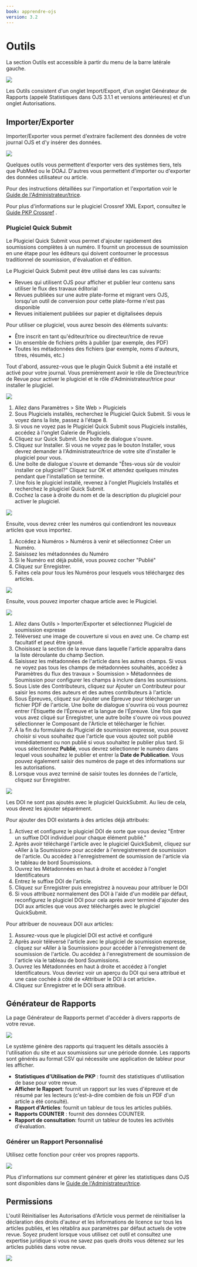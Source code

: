 ```yaml
---
book: apprendre-ojs
version: 3.2
---
```


# Outils

La section Outils est accessible à partir du menu de la barre latérale gauche.

![](./assets/learning-ojs3.2-jm-users-tools.png)

Les Outils consistent d'un onglet Import/Export, d'un onglet Générateur de Rapports (appelé Statistiques dans OJS 3.1.1 et versions antérieures) et d'un onglet Autorisations.

## Importer/Exporter

Importer/Exporter vous permet d'extraire facilement des données de votre journal OJS et d'y insérer des données.

![](./assets/learning-ojs3.2-jm-users-tools-import.png)

Quelques outils vous permettent d'exporter vers des systèmes tiers, tels que PubMed ou le DOAJ. D'autres vous permettent d'importer ou d'exporter des données utilisateur ou article.

Pour des instructions détaillées sur l'importation et l'exportation voir le [Guide de l'Administrateur/trice](/admin-guide/fr/data-import-and-export).

Pour plus d'informations sur le plugiciel Crossref XML Export, consultez le [Guide PKP Crossref](/crossref-ojs-manual/) .

### Plugiciel Quick Submit

Le Plugiciel Quick Submit vous permet d'ajouter rapidement des soumissions complètes à un numéro. Il fournit un processus de soumission en une étape pour les éditeurs qui doivent contourner le processus traditionnel de soumission, d'évaluation et d'édition.

Le Plugiciel Quick Submit peut être utilisé dans les cas suivants:

* Revues qui utilisent OJS pour afficher et publier leur contenu sans utiliser le flux des travaux éditorial
* Revues publiées sur une autre plate-forme et migrant vers OJS, lorsqu'un outil de conversion pour cette plate-forme n'est pas disponible
* Revues initialement publiées sur papier et digitalisées depuis

Pour utiliser ce plugiciel, vous aurez besoin des éléments suivants:

* Être inscrit en tant qu'éditeur/trice ou directeur/trice de revue
* Un ensemble de fichiers prêts à publier (par exemple, des PDF)
* Toutes les métadonnées des fichiers (par exemple, noms d'auteurs, titres, résumés, etc.)

Tout d'abord, assurez-vous que le plugin Quick Submit a été installé et activé pour votre journal.  Vous premièrement avoir le rôle de Directeur/trice de Revue pour activer le plugiciel et le rôle d'Administrateur/trice pour installer le plugiciel.

![](./assets/find-plugins.png)

1. Allez dans Paramètres > Site Web > Plugiciels
2. Sous Plugiciels installés, recherchez le Plugiciel Quick Submit.  Si vous le voyez dans la liste, passez à l'étape 8.
3. Si vous ne voyez pas le Plugiciel Quick Submit sous Plugiciels installés, accédez à l'onglet Galerie de Plugiciels.
4. Cliquez sur Quick Submit. Une boîte de dialogue s'ouvre.
5. Cliquez sur Installer.  Si vous ne voyez pas le bouton Installer, vous devrez demander à l'Administrateur/trice de votre site d'installer le plugiciel pour vous.
6. Une boîte de dialogue s'ouvre et demande "Êtes-vous sûr de vouloir installer ce plugiciel?"  Cliquez sur OK et attendez quelques minutes pendant que l'installation se termine.
7. Une fois le plugiciel installé, revenez à l'onglet Plugiciels Installés et recherchez le plugiciel Quick Submit.
8. Cochez la case à droite du nom et de la description du plugiciel pour activer le plugiciel.

![](./assets/enabled-import-plugins.png)

Ensuite, vous devrez créer les numéros qui contiendront les nouveaux articles que vous importez.

1. Accédez à Numéros > Numéros à venir et sélectionnez Créer un Numéro.
2. Saisissez les métadonnées du Numéro
3. Si le Numéro est déjà publié, vous pouvez cocher "Publié"
4. Cliquez sur Enregistrer.
5. Faites cela pour tous les Numéros pour lesquels vous téléchargez des articles.

![](./assets/create-issue.png)

Ensuite, vous pouvez importer chaque article avec le Plugiciel.

![](./assets/import-plugins.png)

1. Allez dans Outils > Importer/Exporter et sélectionnez Plugiciel de soumission expresse
2. Téléversez une image de couverture si vous en avez une.  Ce champ est facultatif et peut être ignoré.
3. Choisissez la section de la revue dans laquelle l'article apparaîtra dans la liste déroulante du champ Section.
4. Saisissez les métadonnées de l'article dans les autres champs. Si vous ne voyez pas tous les champs de métadonnées souhaités, accédez à Paramètres du flux des travaux > Soumission > Métadonnées de Soumission pour configurer les champs à inclure dans les soumissions.
5. Sous Liste des Contributeurs, cliquez sur Ajouter un Contributeur pour saisir les noms des auteurs et des autres contributeurs à l'article.
6. Sous Épreuves, cliquez sur Ajouter une Épreuve pour télécharger un fichier PDF de l'article.  Une boîte de dialogue s'ouvrira où vous pourrez entrer l'Étiquette de l'Épreuve et la langue de l'Épreuve.  Une fois que vous avez cliqué sur Enregistrer, une autre boîte s'ouvre où vous pouvez sélectionner le Composant de l'Article et télécharger le fichier.
7. À la fin du formulaire du Plugiciel de soumission expresse, vous pouvez choisir si vous souhaitez que l'article que vous ajoutez soit publié immédiatement ou non publié si vous souhaitez le publier plus tard. Si vous sélectionnez **Publié**, vous devrez sélectionner le numéro dans lequel vous souhaitez le publier et entrer la **Date de Publication**. Vous pouvez également saisir des numéros de page et des informations sur les autorisations.
8. Lorsque vous avez terminé de saisir toutes les données de l'article, cliquez sur Enregistrer.

![](./assets/quick-submit-plugin-2.png)

Les DOI ne sont pas ajoutés avec le plugiciel QuickSubmit. Au lieu de cela, vous devez les ajouter séparément.

Pour ajouter des DOI existants à des articles déjà attribués:

1. Activez et configurez le plugiciel DOI de sorte que vous deviez "Entrer un suffixe DOI individuel pour chaque élément publié."
2. Après avoir téléchargé l'article avec le plugiciel QuickSubmit, cliquez sur «Aller à la Soumission» pour accéder à l'enregistrement de soumission de l'article. Ou accédez à l'enregistrement de soumission de l'article via le tableau de bord Soumissions.
3. Ouvrez les Métadonnées en haut à droite et accédez à l'onglet Identificateurs
4. Entrez le suffixe DOI de l'article.
5. Cliquez sur Enregistrer puis enregistrez à nouveau pour attribuer le DOI
6. Si vous attribuez normalement des DOI à l'aide d'un modèle par défaut, reconfigurez le plugiciel DOI pour cela après avoir terminé d'ajouter des DOI aux articles que vous avez téléchargés avec le plugiciel QuickSubmit.

Pour attribuer de nouveaux DOI aux articles:

1. Assurez-vous que le plugiciel DOI est activé et configuré
2. Après avoir téléversé l'article avec le plugiciel de soumission expresse, cliquez sur «Aller à la Soumission» pour accéder à l'enregistrement de soumission de l'article. Ou accédez à l'enregistrement de soumission de l'article via le tableau de bord Soumissions.
3. Ouvrez les Métadonnées en haut à droite et accédez à l'onglet Identificateurs. Vous devriez voir un aperçu du DOI qui sera attribué et une case cochée à côté de «Attribuer le DOI à cet article».
4. Cliquez sur Enregistrer et le DOI sera attribué.

## Générateur de Rapports

La page Générateur de Rapports permet d'accéder à divers rapports de votre revue.

![](./assets/learning-ojs3.2-jm-users-tools-stats.png)

Le système génère des rapports qui traquent les détails associés à l'utilisation du site et aux soumissions sur une période donnée. Les rapports sont générés au format CSV qui nécessite une application de tableur pour les afficher.

- **Statistiques d'Utilisation de PKP** : fournit des statistiques d'utilisation de base pour votre revue.
- **Afficher le Rapport**: fournit un rapport sur les vues d'épreuve et de résumé par les lecteurs (c'est-à-dire combien de fois un PDF d'un article a été consulté).
- **Rapport d'Articles**: fournit un tableur de tous les articles publiés.
- **Rapports COUNTER** : fournit des données COUNTER.
- **Rapport de consultation**: fournit un tableur de toutes les activités d'évaluation.

### Générer un Rapport Personnalisé

Utilisez cette fonction pour créer vos propres rapports.

![](./assets/learning-ojs3.2-jm-users-tools-stats-custom.png)

Plus d'informations sur comment générer et gérer les statistiques dans OJS sont disponibles dans le [Guide de l'Administrateur/trice](/admin-guide/fr/statistics).

## Permissions

L'outil Réinitialiser les Autorisations d'Article vous permet de réinitialiser la déclaration des droits d'auteur et les informations de licence sur tous les articles publiés, et les rétablira aux paramètres par défaut actuels de votre revue. Soyez prudent lorsque vous utilisez cet outil et consultez une expertise juridique si vous ne savez pas quels droits vous détenez sur les articles publiés dans votre revue.

![](./assets/learning-ojs3.2-jm-users-tools-permissions.png)
